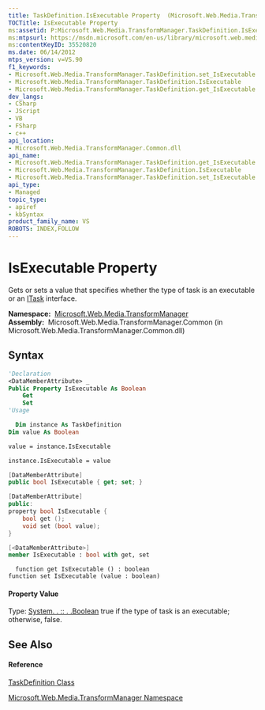 ```yaml
---
title: TaskDefinition.IsExecutable Property  (Microsoft.Web.Media.TransformManager)
TOCTitle: IsExecutable Property
ms:assetid: P:Microsoft.Web.Media.TransformManager.TaskDefinition.IsExecutable
ms:mtpsurl: https://msdn.microsoft.com/en-us/library/microsoft.web.media.transformmanager.taskdefinition.isexecutable(v=VS.90)
ms:contentKeyID: 35520820
ms.date: 06/14/2012
mtps_version: v=VS.90
f1_keywords:
- Microsoft.Web.Media.TransformManager.TaskDefinition.set_IsExecutable
- Microsoft.Web.Media.TransformManager.TaskDefinition.IsExecutable
- Microsoft.Web.Media.TransformManager.TaskDefinition.get_IsExecutable
dev_langs:
- CSharp
- JScript
- VB
- FSharp
- c++
api_location:
- Microsoft.Web.Media.TransformManager.Common.dll
api_name:
- Microsoft.Web.Media.TransformManager.TaskDefinition.get_IsExecutable
- Microsoft.Web.Media.TransformManager.TaskDefinition.IsExecutable
- Microsoft.Web.Media.TransformManager.TaskDefinition.set_IsExecutable
api_type:
- Managed
topic_type:
- apiref
- kbSyntax
product_family_name: VS
ROBOTS: INDEX,FOLLOW
---
```


# IsExecutable Property

Gets or sets a value that specifies whether the type of task is an executable or an [ITask](itask-interface-microsoft-web-media-transformmanager.md) interface.

**Namespace:**  [Microsoft.Web.Media.TransformManager](microsoft-web-media-transformmanager-namespace.md)  
**Assembly:**  Microsoft.Web.Media.TransformManager.Common (in Microsoft.Web.Media.TransformManager.Common.dll)

## Syntax

``` vb
'Declaration
<DataMemberAttribute> _
Public Property IsExecutable As Boolean
    Get
    Set
'Usage

  Dim instance As TaskDefinition
Dim value As Boolean

value = instance.IsExecutable

instance.IsExecutable = value
```

``` csharp
[DataMemberAttribute]
public bool IsExecutable { get; set; }
```

``` c++
[DataMemberAttribute]
public:
property bool IsExecutable {
    bool get ();
    void set (bool value);
}
```

``` fsharp
[<DataMemberAttribute>]
member IsExecutable : bool with get, set
```

``` jscript
  function get IsExecutable () : boolean
function set IsExecutable (value : boolean)
```

#### Property Value

Type: [System. . :: . .Boolean](https://msdn.microsoft.com/en-us/library/a28wyd50\(v=vs.90\))  
true if the type of task is an executable; otherwise, false.  

## See Also

#### Reference

[TaskDefinition Class](taskdefinition-class-microsoft-web-media-transformmanager.md)

[Microsoft.Web.Media.TransformManager Namespace](microsoft-web-media-transformmanager-namespace.md)

